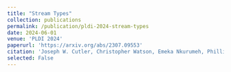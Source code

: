 ```yaml
---
title: "Stream Types"
collection: publications
permalink: /publication/pldi-2024-stream-types
date: 2024-06-01
venue: 'PLDI 2024'
paperurl: 'https://arxiv.org/abs/2307.09553'
citation: 'Joseph W. Cutler, Christopher Watson, Emeka Nkurumeh, Phillip Hilliard, Harrison Goldstein, Caleb Stanford, Benjamin C. Pierce. "Stream Types." <i>PLDI</i>, 2024.'
selected: False
---
```

